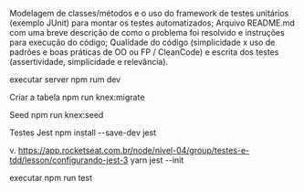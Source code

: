 Modelagem de classes/métodos e o uso do framework de testes unitários (exemplo JUnit) para montar os testes automatizados; Arquivo README.md com uma breve descrição de como o problema foi resolvido e instruções para execução do código; Qualidade do código (simplicidade x uso de padrões e boas práticas de OO ou FP / CleanCode) e escrita dos testes (assertividade, simplicidade e relevância).

executar server
npm rum dev

Criar a tabela
npm run knex:migrate

Seed
npm run knex:seed

Testes
Jest
npm install --save-dev jest

v. https://app.rocketseat.com.br/node/nivel-04/group/testes-e-tdd/lesson/configurando-jest-3
yarn jest --init

executar
npm run test
